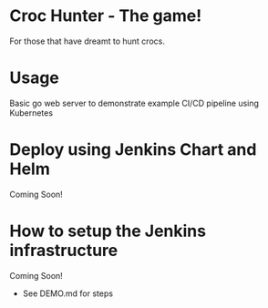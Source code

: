 # Croc Hunter - The game!

For those that have dreamt to hunt crocs.

# Usage
Basic go web server to demonstrate example CI/CD pipeline using Kubernetes

# Deploy using Jenkins Chart and Helm

Coming Soon!

# How to setup the Jenkins infrastructure

Coming Soon!
* See DEMO.md for steps
